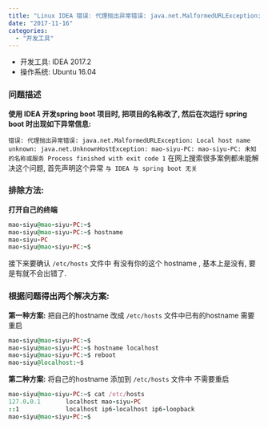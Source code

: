 ```yaml
---
title: "Linux IDEA 错误: 代理抛出异常错误: java.net.MalformedURLException: Local host name unknown: java.net.UnknownHostException"
date: "2017-11-16"
categories: 
  - "开发工具"
---
```


- 开发工具: IDEA 2017.2
- 操作系统: Ubuntu 16.04

### **问题描述**

**使用 IDEA 开发spring boot 项目时, 把项目的名称改了, 然后在次运行 spring boot 时出现如下异常信息:**

`错误: 代理抛出异常错误: java.net.MalformedURLException: Local host name unknown: java.net.UnknownHostException: mao-siyu-PC: mao-siyu-PC: 未知的名称或服务 Process finished with exit code 1` 在网上搜索很多案例都未能解决这个问题, 首先声明这个异常 `与 IDEA 与 spring boot 无关`

### **排除方法:**

**打开自己的终端**

```ruby
mao-siyu@mao-siyu-PC:~$
mao-siyu@mao-siyu-PC:~$ hostname
mao-siyu-PC
mao-siyu@mao-siyu-PC:~$
```

接下来要确认 `/etc/hosts` 文件中 有没有你的这个 hostname , 基本上是没有, 要是有就不会出错了.

### **根据问题得出两个解决方案:**

**第一种方案:** 把自己的hostname 改成 `/etc/hosts` 文件中已有的hostname 需要重启

```ruby
mao-siyu@mao-siyu-PC:~$
mao-siyu@mao-siyu-PC:~$ hostname localhost
mao-siyu@mao-siyu-PC:~$ reboot
mao-siyu@localhost:~$
```

**第二种方案:** 将自己的hostname 添加到 `/etc/hosts` 文件中 不需要重启

```ruby
mao-siyu@mao-siyu-PC:~$ cat /etc/hosts
127.0.0.1       localhost mao-siyu-PC
::1             localhost ip6-localhost ip6-loopback
mao-siyu@mao-siyu-PC:~$

```
